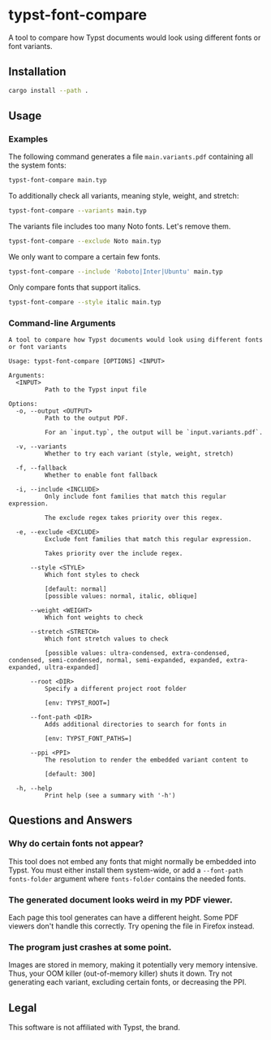 # typst-font-compare
A tool to compare how Typst documents would look using different fonts or font variants.

## Installation
```sh
cargo install --path .
```

## Usage
### Examples
The following command generates a file `main.variants.pdf` containing all the system fonts:
```sh
typst-font-compare main.typ
```

To additionally check all variants, meaning style, weight, and stretch:
```sh
typst-font-compare --variants main.typ
```

The variants file includes too many Noto fonts. Let's remove them.
```sh
typst-font-compare --exclude Noto main.typ
```

We only want to compare a certain few fonts.
```sh
typst-font-compare --include 'Roboto|Inter|Ubuntu' main.typ
```

Only compare fonts that support italics.
```sh
typst-font-compare --style italic main.typ
```

### Command-line Arguments
```
A tool to compare how Typst documents would look using different fonts or font variants

Usage: typst-font-compare [OPTIONS] <INPUT>

Arguments:
  <INPUT>
          Path to the Typst input file

Options:
  -o, --output <OUTPUT>
          Path to the output PDF.
          
          For an `input.typ`, the output will be `input.variants.pdf`.

  -v, --variants
          Whether to try each variant (style, weight, stretch)

  -f, --fallback
          Whether to enable font fallback

  -i, --include <INCLUDE>
          Only include font families that match this regular expression.
          
          The exclude regex takes priority over this regex.

  -e, --exclude <EXCLUDE>
          Exclude font families that match this regular expression.
          
          Takes priority over the include regex.

      --style <STYLE>
          Which font styles to check
          
          [default: normal]
          [possible values: normal, italic, oblique]

      --weight <WEIGHT>
          Which font weights to check

      --stretch <STRETCH>
          Which font stretch values to check
          
          [possible values: ultra-condensed, extra-condensed, condensed, semi-condensed, normal, semi-expanded, expanded, extra-expanded, ultra-expanded]

      --root <DIR>
          Specify a different project root folder
          
          [env: TYPST_ROOT=]

      --font-path <DIR>
          Adds additional directories to search for fonts in
          
          [env: TYPST_FONT_PATHS=]

      --ppi <PPI>
          The resolution to render the embedded variant content to
          
          [default: 300]

  -h, --help
          Print help (see a summary with '-h')
```

## Questions and Answers
### Why do certain fonts not appear?
This tool does not embed any fonts that might normally be embedded into Typst.
You must either install them system-wide, or add a `--font-path fonts-folder` argument where `fonts-folder` contains the needed fonts.

### The generated document looks weird in my PDF viewer.
Each page this tool generates can have a different height.
Some PDF viewers don't handle this correctly.
Try opening the file in Firefox instead.

### The program just crashes at some point.
Images are stored in memory, making it potentially very memory intensive.
Thus, your OOM killer (out-of-memory killer) shuts it down.
Try not generating each variant, excluding certain fonts, or decreasing the PPI.

## Legal
This software is not affiliated with Typst, the brand.
